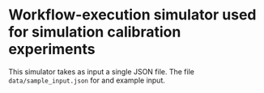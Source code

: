 # Workflow-execution simulator used for simulation calibration experiments

This simulator takes as input a single JSON file. The file `data/sample_input.json` for and example input. 
